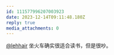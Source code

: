 ```yaml
---
id: 111577996207003923
date: 2023-12-14T09:11:48.180Z
reply: true
media_attachments: 0
---
```


[@lehhair](https://misskey.lehhair.net/@lehhair) 坐火车确实很适合读书，但是很吵。

